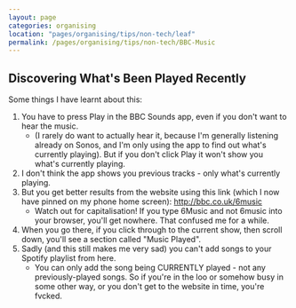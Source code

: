 ```yaml
---
layout: page
categories: organising 
location: "pages/organising/tips/non-tech/leaf"
permalink: /pages/organising/tips/non-tech/BBC-Music
---
```


## Discovering What's Been Played Recently

Some things I have learnt about this:

1. You have to press Play in the BBC Sounds app, even if you don't want to hear the music.
    - (I rarely do want to actually hear it, because I'm generally listening already on Sonos, and I'm only using the app to find out what's currently playing). But if you don't click Play it won't show you what's currently playing.
2. I don't think the app shows you previous tracks - only what's currently playing.
3. But you get better results from the website using this link (which I now have pinned on my phone home screen): http://bbc.co.uk/6music
    - Watch out for capitalisation! If you type 6Music and not 6music into your browser, you'll get nowhere. That confused me for a while.
4. When you go there, if you click through to the current show, then scroll down, you'll see a section called "Music Played".
5. Sadly (and this still makes me very sad) you can't add songs to your Spotify playlist from here.
    - You can only add the song being CURRENTLY played - not any previously-played songs. So if you're in the loo or somehow busy in some other way, or you don't get to the website in time, you're fvcked.
